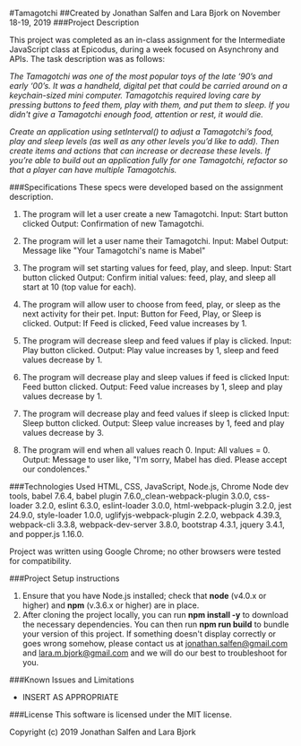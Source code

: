 #Tamagotchi
##Created by Jonathan Salfen and Lara Bjork on November 18-19, 2019
###Project Description

This project was completed as an in-class assignment for the Intermediate JavaScript class at Epicodus, during a week focused on Asynchrony and APIs. The task description was as follows:

_The Tamagotchi was one of the most popular toys of the late ‘90’s and early ‘00’s. It was a handheld, digital pet that could be carried around on a keychain-sized mini computer. Tamagotchis required loving care by pressing buttons to feed them, play with them, and put them to sleep. If you didn't give a Tamagotchi enough food, attention or rest, it would die._

_Create an application using setInterval() to adjust a Tamagotchi’s food, play and sleep levels (as well as any other levels you’d like to add). Then create items and actions that can increase or decrease these levels. If you’re able to build out an application fully for one Tamagotchi, refactor so that a player can have multiple Tamagotchis._

###Specifications
These specs were developed based on the assignment description.

1. The program will let a user create a new Tamagotchi.
Input: Start button clicked
Output: Confirmation of new Tamagotchi.

2. The program will let a user name their Tamagotchi.
Input: Mabel
Output: Message like "Your Tamagotchi's name is Mabel"

3. The program will set starting values for feed, play, and sleep.
Input: Start button clicked
Output: Confirm initial values: feed, play, and sleep all start at 10 (top value for each).

4. The program will allow user to choose from feed, play, or sleep as the next activity for their pet.
Input: Button for Feed, Play, or Sleep is clicked.
Output: If Feed is clicked, Feed value increases by 1.

5. The program will decrease sleep and feed values if play is clicked.
Input: Play button clicked.
Output: Play value increases by 1, sleep and feed values decrease by 1.

6. The program will decrease play and sleep values if feed is clicked
Input: Feed button clicked.
Output: Feed value increases by 1, sleep and play values decrease by 1.

7. The program will decrease play and feed values if sleep is clicked
Input: Sleep button clicked.
Output: Sleep value increases by 1, feed and play values decrease by 3.

8. The program will end when all values reach 0.
Input: All values = 0.
Output: Message to user like, "I'm sorry, Mabel has died. Please accept our condolences."


###Technologies Used
HTML, CSS, JavaScript, Node.js, Chrome Node dev tools, babel 7.6.4, babel plugin 7.6.0,,clean-webpack-plugin 3.0.0, css-loader 3.2.0, eslint 6.3.0, eslint-loader 3.0.0, html-webpack-plugin 3.2.0, jest 24.9.0, style-loader 1.0.0, uglifyjs-webpack-plugin 2.2.0, webpack 4.39.3, webpack-cli 3.3.8, webpack-dev-server 3.8.0, bootstrap 4.3.1, jquery 3.4.1, and popper.js 1.16.0.

Project was written using Google Chrome; no other browsers were tested for compatibility.

###Project Setup instructions
1. Ensure that you have Node.js installed; check that **node** (v4.0.x or higher) and **npm** (v.3.6.x or higher) are in place.
2. After cloning the project locally, you can run **npm install -y** to download the necessary dependencies. You can then run **npm run build** to bundle your version of this project. If something doesn't display correctly or goes wrong somehow, please contact us at <jonathan.salfen@gmail.com> and <lara.m.bjork@gmail.com> and we will do our best to troubleshoot for you.

###Known Issues and Limitations
* INSERT AS APPROPRIATE

###License
This software is licensed under the MIT license.

Copyright (c) 2019 Jonathan Salfen and Lara Bjork
